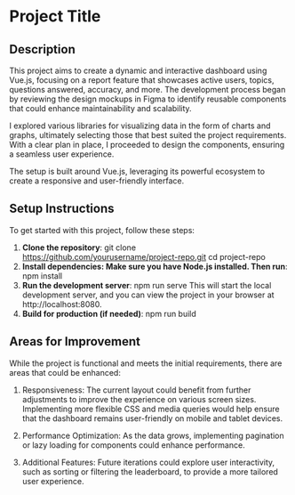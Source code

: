 # Project Title

## Description

This project aims to create a dynamic and interactive dashboard using Vue.js, focusing on a report feature that showcases active users, topics, questions answered, accuracy, and more. The development process began by reviewing the design mockups in Figma to identify reusable components that could enhance maintainability and scalability. 

I explored various libraries for visualizing data in the form of charts and graphs, ultimately selecting those that best suited the project requirements. With a clear plan in place, I proceeded to design the components, ensuring a seamless user experience. 

The setup is built around Vue.js, leveraging its powerful ecosystem to create a responsive and user-friendly interface.

## Setup Instructions

To get started with this project, follow these steps:

1. **Clone the repository**:
   git clone https://github.com/yourusername/project-repo.git
   cd project-repo
2. **Install dependencies: Make sure you have Node.js installed. Then run**:
npm install
3. **Run the development server**:
npm run serve
This will start the local development server, and you can view the project in your browser at http://localhost:8080.
4. **Build for production (if needed)**:
npm run build
 
## Areas for Improvement
While the project is functional and meets the initial requirements, there are areas that could be enhanced:

1. Responsiveness: The current layout could benefit from further adjustments to improve the experience on various screen sizes. Implementing more flexible CSS and media queries would help ensure that the dashboard remains user-friendly on mobile and tablet devices.

2. Performance Optimization: As the data grows, implementing pagination or lazy loading for components could enhance performance.

3. Additional Features: Future iterations could explore user interactivity, such as sorting or filtering the leaderboard, to provide a more tailored user experience.